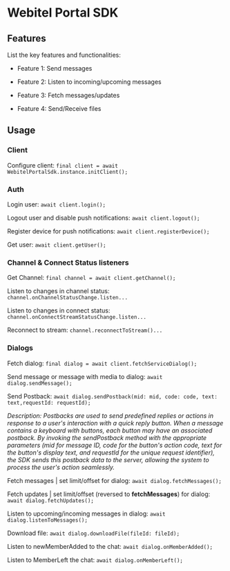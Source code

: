 # Webitel Portal SDK

## Features

List the key features and functionalities:

- Feature 1: Send messages

- Feature 2: Listen to incoming/upcoming messages

- Feature 3: Fetch messages/updates

- Feature 4: Send/Receive files

## Usage

### Client

Configure client:
`final client = await WebitelPortalSdk.instance.initClient();`

### Auth

Login user:
`await client.login();`

Logout user and disable push notifications:
`await client.logout();`

Register device for push notifications:
`await client.registerDevice();`

Get user:
`await client.getUser();`

### Channel & Connect Status listeners

Get Channel:
`final channel = await client.getChannel();`

Listen to changes in channel status:
`channel.onChannelStatusChange.listen...`

Listen to changes in connect status:
`channel.onConnectStreamStatusChange.listen...`

Reconnect to stream:
`channel.reconnectToStream()...`

### Dialogs

Fetch dialog:
`final dialog = await client.fetchServiceDialog();`

Send message or message with media to dialog:
`await dialog.sendMessage();`

Send Postback:
`await dialog.sendPostback(mid: mid, code: code, text: text,requestId: requestId);`

_Description: Postbacks are used to send predefined replies or actions in response to a user's interaction with a quick
reply button.
When a message contains a keyboard with buttons, each button may have an associated postback.
By invoking
the sendPostback method with the appropriate parameters (mid for message ID, code for the button's action code, text for
the button's display text, and requestId for the unique request identifier), the SDK sends this postback data to the
server, allowing the system to process the user's action seamlessly._

Fetch messages | set limit/offset for dialog:
`await dialog.fetchMessages();`

Fetch updates | set limit/offset (reversed to **fetchMessages**) for dialog:
`await dialog.fetchUpdates();`

Listen to upcoming/incoming messages in dialog:
`await dialog.listenToMessages();`

Download file:
`await dialog.downloadFile(fileId: fileId);`

Listen to newMemberAdded to the chat:
`await dialog.onMemberAdded();`

Listen to MemberLeft the chat:
`await dialog.onMemberLeft();`


